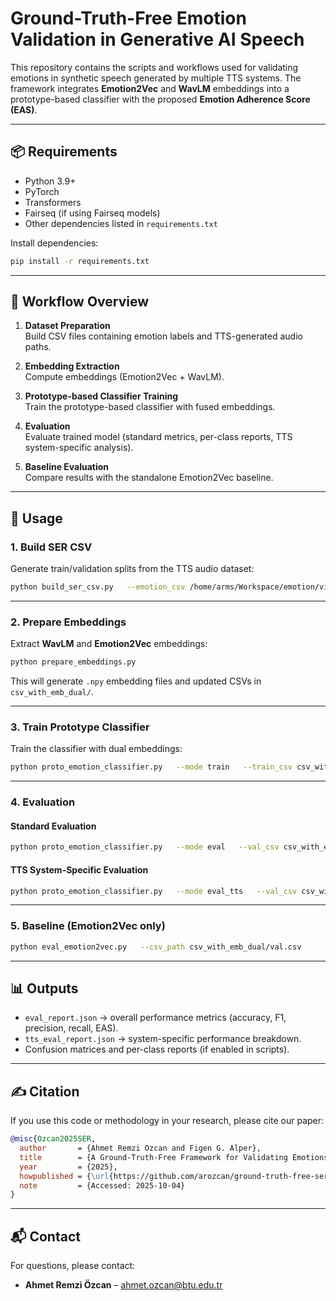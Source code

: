 # Ground-Truth-Free Emotion Validation in Generative AI Speech

This repository contains the scripts and workflows used for validating emotions in synthetic speech 
generated by multiple TTS systems. The framework integrates **Emotion2Vec** and **WavLM** embeddings 
into a prototype-based classifier with the proposed **Emotion Adherence Score (EAS)**.

---

## 📦 Requirements

- Python 3.9+
- PyTorch
- Transformers
- Fairseq (if using Fairseq models)
- Other dependencies listed in `requirements.txt`

Install dependencies:

```bash
pip install -r requirements.txt
```

---

## 🔄 Workflow Overview

1. **Dataset Preparation**  
   Build CSV files containing emotion labels and TTS-generated audio paths.  

2. **Embedding Extraction**  
   Compute embeddings (Emotion2Vec + WavLM).  

3. **Prototype-based Classifier Training**  
   Train the prototype-based classifier with fused embeddings.  

4. **Evaluation**  
   Evaluate trained model (standard metrics, per-class reports, TTS system-specific analysis).  

5. **Baseline Evaluation**  
   Compare results with the standalone Emotion2Vec baseline.

---

## 🚀 Usage

### 1. Build SER CSV
Generate train/validation splits from the TTS audio dataset:

```bash
python build_ser_csv.py   --emotion_csv /home/arms/Workspace/emotion/vibes/emotion_sentences.csv   --tts_roots     /home/arms/Workspace/emotion/vibes/output/sentences/azure     /home/arms/Workspace/emotion/vibes/output/sentences/cosyvoice2     /home/arms/Workspace/emotion/vibes/output/sentences/genai     /home/arms/Workspace/emotion/vibes/output/sentences/openai   --train_out csv/train.csv   --val_out csv/val.csv   --val_ratio 0.2   --seed 42   --group_by text   --ensure_at_least_one_per_class
```

---

### 2. Prepare Embeddings
Extract **WavLM** and **Emotion2Vec** embeddings:

```bash
python prepare_embeddings.py
```

This will generate `.npy` embedding files and updated CSVs in `csv_with_emb_dual/`.

---

### 3. Train Prototype Classifier
Train the classifier with dual embeddings:

```bash
python proto_emotion_classifier.py   --mode train   --train_csv csv_with_emb_dual/train.csv   --val_csv   csv_with_emb_dual/val.csv   --emb_mode both   --fusion projcat   --proto_ema 0.5   --save_path proto_ckpt_dual.pt
```

---

### 4. Evaluation

#### Standard Evaluation
```bash
python proto_emotion_classifier.py   --mode eval   --val_csv csv_with_emb_dual/val.csv   --emb_mode both   --fusion projcat   --load_path proto_ckpt_dual.pt   --report_path eval_report.json
```

#### TTS System-Specific Evaluation
```bash
python proto_emotion_classifier.py   --mode eval_tts   --val_csv csv_with_emb_dual/val.csv   --emb_mode both   --fusion projcat   --load_path proto_ckpt_dual.pt   --report_path tts_eval_report.json
```

---

### 5. Baseline (Emotion2Vec only)

```bash
python eval_emotion2vec.py   --csv_path csv_with_emb_dual/val.csv
```

---

## 📊 Outputs

- `eval_report.json` → overall performance metrics (accuracy, F1, precision, recall, EAS).  
- `tts_eval_report.json` → system-specific performance breakdown.  
- Confusion matrices and per-class reports (if enabled in scripts).  

---

## ✍️ Citation

If you use this code or methodology in your research, please cite our paper:

```bibtex
@misc{Ozcan2025SER,
  author       = {Ahmet Remzi Ozcan and Figen G. Alper},
  title        = {A Ground-Truth-Free Framework for Validating Emotions in Generative AI Speech Synthesis},
  year         = {2025},
  howpublished = {\url{https://github.com/arozcan/ground-truth-free-ser}},
  note         = {Accessed: 2025-10-04}
}
```

---

## 📬 Contact

For questions, please contact:

- **Ahmet Remzi Özcan** – ahmet.ozcan@btu.edu.tr
